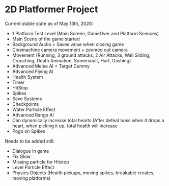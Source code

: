 # 2D Platformer Project

Current stable state as of May 13th, 2020:
+ 1 Platform Test Level (Main Screen, GameOver and Platform Scences)
+ Main Scene of the game started
+ Background Audio + Saves value when closing game
+ Cinemachine camera movement + zoomed out camera
+ Movement (Running, 3 ground attacks, 2 Air Attacks, Wall Sliding, Crouching, Death Animation, Somersoult, Hurt, Dashing)
+ Advanced Melee AI + Target Dummy
+ Advanced Flying AI
+ Health System
+ Timer
+ HitStop
+ Spikes
+ Save Systems
+ Checkpoints
+ Water Particle Effect
+ Advanced Range AI 
+ Can dynamically increase total hearts (After defeat boss when it drops a heart, when picking it up, total health will increase
+ Pogo on Spikes


Needs to be added still: 
- Dialogue In game
- Fix Glow
- Missing particle for Hitstop
- Level Particle Effect
- Physics Objects (Health pickups, moving spikes, breakable creates, moving platforms)





